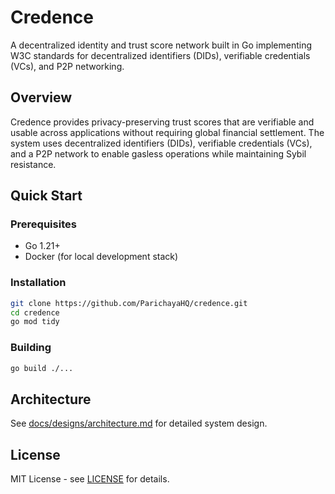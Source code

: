 # Credence

A decentralized identity and trust score network built in Go implementing W3C standards for decentralized identifiers (DIDs), verifiable credentials (VCs), and P2P networking.

## Overview

Credence provides privacy-preserving trust scores that are verifiable and usable across applications without requiring global financial settlement. The system uses decentralized identifiers (DIDs), verifiable credentials (VCs), and a P2P network to enable gasless operations while maintaining Sybil resistance.

## Quick Start

### Prerequisites

- Go 1.21+
- Docker (for local development stack)

### Installation

```bash
git clone https://github.com/ParichayaHQ/credence.git
cd credence
go mod tidy
```

### Building

```bash
go build ./...
```

## Architecture

See [docs/designs/architecture.md](docs/designs/architecture.md) for detailed system design.

## License

MIT License - see [LICENSE](LICENSE) for details.